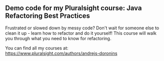 ## Demo code for my Pluralsight course: Java Refactoring Best Practices

Frustrated or slowed down by messy code? Don't wait for someone else to clean it up - learn how to refactor and do it yourself! This course will walk you through what you need to know for refactoring.

You can find all my courses at: https://www.pluralsight.com/authors/andrejs-doronins
